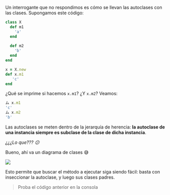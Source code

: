 Un interrogante que no respondimos es cómo se llevan las autoclases con las clases. Supongamos este código:

```ruby
class X
  def m1
    'a'
  end
  
  def m2
    'b'
  end
end

x = X.new
def x.m1
   'c'
end
```

¿Qué se imprime si hacemos `x.m1`? ¿Y `x.m2`? Veamos: 

```ruby
ム x.m1
'c'
ム x.m2
'b'
```

Las autoclases se meten dentro de la jerarquía de herencia: **la autoclase de una instancia siempre es subclase de la clase de dicha instancia**. 

_¿¿¿Lo que??? :confused:_

Bueno, ahí va un diagrama de clases :sweat_smile:

<!---
@startuml
class X {
  m1()
  m2()
}


class AutoclaseDeX { 
  m1()
}

X <|- AutoclaseDeX
@enduml
--->
<img src="http://www.plantuml.com/plantuml/png/Iyv9B2vMY52evb9Go3NKq0HHHa2gbekBAnaivrXQaWzYfRga0fKfmDG15KGesDJeeiW30000"> 


Esto permite que buscar el método a ejecutar siga siendo fácil: basta con inseccionar la autoclase, y luego sus clases padres. 


> Proba el código anterior en la consola

